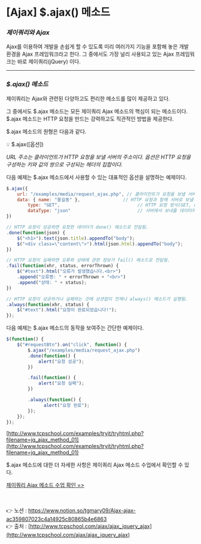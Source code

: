 # [Ajax] $.ajax() 메소드

### *제이쿼리와 Ajax*

Ajax를 이용하여 개발을 손쉽게 할 수 있도록 미리 여러가지 기능을 포함해 놓은 개발 환경을 
Ajax 프레임워크라고 한다. 그 중에서도 가장 널리 사용되고 있는 Ajax 프레임워크는 바로 제이쿼리(jQuery) 이다.

---

### ***$.ajax() 메소드***

제이쿼리는 Ajax와 관련된 다양하고도 편리한 메소드를 많이 제공하고 있다.

그 중에서도 $.ajax 메소드는 모든 제이쿼리 Ajax 메소드의 핵심이 되는 메소드이다. 
$.ajax 메소드는 HTTP 요청을 만드는 강력하고도 직관적인 방법을 제공한다.

$.ajax 메소드의 원형은 다음과 같다.

<aside>
💡 $.ajax([옵션])

</aside>

*URL 주소는 클라이언트가 HTTP 요청을 보낼 서버의 주소이다.* 
*옵션은 HTTP 요청을 구성하는 키와 값의 쌍으로 구성되는 헤더의 집합이다.*

다음 예제는 $.ajax 메소드에서 사용할 수 있는 대표적인 옵션을 설명하는 예제이다.

```jsx
$.ajax({
    url: "/examples/media/request_ajax.php", // 클라이언트가 요청을 보낼 서버의 URL 주소
    data: { name: "홍길동" },                // HTTP 요청과 함께 서버로 보낼 데이터
		type: "GET",                             // HTTP 요청 방식(GET, POST)
		dataType: "json"                         // 서버에서 보내줄 데이터의 타입
})

// HTTP 요청이 성공하면 요청한 데이터가 done() 메소드로 전달됨.
.done(function(json) {
    $("<h1>").text(json.title).appendTo("body");
    $("<div class=\"content\">").html(json.html).appendTo("body");
})

// HTTP 요청이 실패하면 오류와 상태에 관한 정보가 fail() 메소드로 전달됨.
.fail(function(xhr, status, errorThrown) {
    $("#text").html("오류가 발생했습니다.<br>")
    .append("오류명: " + errorThrown + "<br>")
    .append("상태: " + status);
})

// HTTP 요청이 성공하거나 실패하는 것에 상관없이 언제나 always() 메소드가 실행됨.
.always(function(xhr, status) {
    $("#text").html("요청이 완료되었습니다!");
});
```

다음 예제는 $.ajax 메소드의 동작을 보여주는 간단한 예제이다.

```jsx
$(function() {
    $("#requestBtn").on("click", function() {
        $.ajax("/examples/media/request_ajax.php")
        .done(function() {
            alert("요청 성공");
        })

        .fail(function() {
            alert("요청 실패");
        })

        .always(function() {
	          alert("요청 완료");
        });
    });
});
```

[http://www.tcpschool.com/examples/tryit/tryhtml.php?filename=jq_ajax_method_01](http://www.tcpschool.com/examples/tryit/tryhtml.php?filename=jq_ajax_method_01)

$.ajax 메소드에 대한 더 자세한 사항은 제이쿼리 Ajax 메소드 수업에서 확인할 수 있다.

[제이쿼리 Ajax 메소드 수업 확인 =>](http://www.tcpschool.com/jquery/jq_ajax_method)

<br><br>
👉 노션 : https://www.notion.so/tgmary09/Ajax-ajax-ac359807023c4a14925c80865b4e6863
<br>
👉 출처 : [http://www.tcpschool.com/ajax/ajax_jquery_ajax](http://www.tcpschool.com/ajax/ajax_jquery_ajax)
